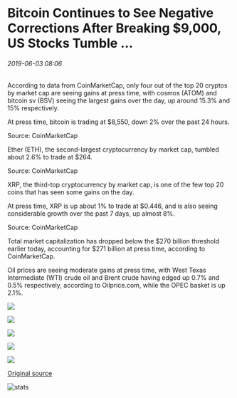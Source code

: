 # Bitcoin Continues to See Negative Corrections After Breaking $9,000, US Stocks Tumble ...

###### 2019-06-03 08:06

According to data from CoinMarketCap, only four out of the top 20 cryptos by market cap are seeing gains at press time, with cosmos (ATOM) and bitcoin sv (BSV) seeing the largest gains over the day, up around 15.3% and 15% respectively.

At press time, bitcoin is trading at $8,550, down 2% over the past 24 hours.

Source: CoinMarketCap

Ether (ETH), the second-largest cryptocurrency by market cap, tumbled about 2.6% to trade at $264.

Source: CoinMarketCap

XRP, the third-top cryptocurrency by market cap, is one of the few top 20 coins that has seen some gains on the day.

At press time, XRP is up about 1% to trade at $0.446, and is also seeing considerable growth over the past 7 days, up almost 8%.

Source: CoinMarketCap

Total market capitalization has dropped below the $270 billion threshold earlier today, accounting for $271 billion at press time, according to CoinMarketCap.

Oil prices are seeing moderate gains at press time, with West Texas Intermediate (WTI) crude oil and Brent crude having edged up 0.7% and 0.5% respectively, according to Oilprice.com, while the OPEC basket is up 2.1%.

![](https://s3.cointelegraph.com/storage/uploads/view/0cfbd9849bfbf2fd12f27fcea5a6a1e5.jpg)

![](https://s3.cointelegraph.com/storage/uploads/view/c0ad9add400464c16b95fdb43d82f66f.jpg)

![](https://s3.cointelegraph.com/storage/uploads/view/e2d11fab251198dc1ab8a7edb5b1a40f.jpg)

![](https://s3.cointelegraph.com/storage/uploads/view/b12a19a384bc106a024b8bfc64447e0d.jpg)

![](https://s3.cointelegraph.com/storage/uploads/view/d7fd6f16e94ceb85b1cd745dce062617.jpg)

[Original source](https://cointelegraph.com/news/bitcoin-continues-to-see-negative-corrections-after-breaking-9-000-us-stocks-tumble)

![stats](https://c.statcounter.com/11760860/0/a89fa40b/1/ "stats")